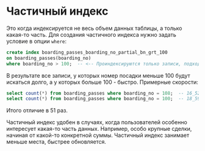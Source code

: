 # Частичный индекс

Это когда индексируется не весь объем данных таблицы, а только какая-то часть. Для создания частичного индекса нужно задать условие в опции `where`:

```sql
create index boarding_passes_boarding_no_partial_bn_grt_100 
on boarding_passes(boarding_no) 
where boarding_no > 100;  -- <-- Проиндексируются только записи, подходящие к этому условию.
```

В результате все записи, у которых номер посадки меньше 100 будут искаться долго, а у которых больше 100 - быстро. Примерные скорости:

```sql
select count(*) from boarding_passes where boarding_no = 108;  -- 16_523 записей, 3мс
select count(*) from boarding_passes where boarding_no = 100;  -- 18_593 записей, 154мс
```

Итого отличие в 51 раз.

Частичный индекс удобен в случаях, когда пользователей особенно интересует какая-то часть данных. Например, особо крупные сделки, начиная от какой-то конкретной суммы. Частичный индекс занимает меньше места, быстрее обновляется.